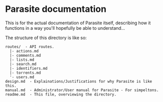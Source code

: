 # Parasite documentation
This is for the actual documentation of Parasite itself, describing
how it functions in a way you'll hopefully be able to understand...

The structure of this directory is like so:

```
routes/  - API routes.
  |- actions.md
  |- comments.md
  |- lists.md
  |- search.md
  |- identifiers.md
  |- torrents.md
  '- users.md
design.md  - Explainations/Justifications for why Parasite is like this.
manual.md  - Administrator/User manual for Parasite - For simpeltons. 
readme.md  - This file, overviewing the directory.
```
